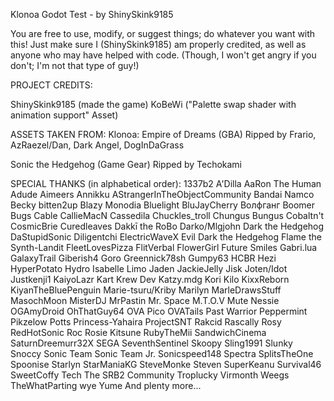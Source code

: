 Klonoa Godot Test - by ShinySkink9185

You are free to use, modify, or suggest things; do whatever you want with this! Just make sure I (ShinySkink9185) am properly credited, as well as anyone who may have helped with code. (Though, I won't get angry if you don't; I'm not that type of guy!)

PROJECT CREDITS:

ShinySkink9185 (made the game)
KoBeWi ("Palette swap shader with animation support" Asset)

ASSETS TAKEN FROM:
Klonoa: Empire of Dreams (GBA)
Ripped by Frario, AzRaezel/Dan, Dark Angel, DogInDaGrass

Sonic the Hedgehog (Game Gear)
Ripped by Techokami

SPECIAL THANKS (in alphabetical order):
1337b2
A'Dilla
AaRon The Human
Adude
Aimeers
Annikku
AStrangerInTheObjectCommunity
Bandai Namco
Becky
bitten2up
Blazy Monodia
Bluelight
BluJayCherry
Волфганг
Boomer
Bugs
Cable
CallieMacN
Cassedila
Chuckles_troll
Chungus Bungus
Cobaltn't
CosmicBrie
Curedleaves
Dakkī the RoBo
Darko/Mlgjohn
Dark the Hedgehog
DaStupidSonic
Diligentchi
ElectricWaveX
Evil Dark the Hedgehog
Flame the Synth-Landit
FleetLovesPizza
FlitVerbal
FlowerGirl
Future Smiles
Gabri.lua
GalaxyTrail
Giberish4
Goro
Greennick78sh
Gumpy63
HCBR
Hezi
HyperPotato
Hydro
Isabelle
Limo
Jaden
JackieJelly
Jisk
Joten/Idot
Justkenji1
KaiyoLazr
Kart Krew Dev
Katzy.mdg
Kori
Kilo
KixxReborn
KiyanTheBluePenguin
Marie-tsuru/Kriby
Marilyn
MarleDrawsStuff
MasochMoon
MisterDJ
MrPastin
Mr. Space
M.T.O.V
Mute
Nessie
OGAmyDroid
OhThatGuy64
OVA Pico
OVATails
Past Warrior
Peppermint
Pikzelow
Potts
Princess-Yahaira
ProjectSNT
Rakcid
Rascally Rosy
RedHotSonic
Roc
Rosie Kitsune
RubyTheMii
SandwichCinema
SaturnDreemurr32X
SEGA
SeventhSentinel
Skoopy
Sling1991
Slunky
Snoccy
Sonic Team
Sonic Team Jr.
Sonicspeed148
Spectra
SplitsTheOne
Spoonise
Starlyn
StarManiaKG
SteveMonke
Steven
SuperKeanu
Survival46
SweetCoffy
Tech
The SRB2 Community
Troplucky
Virmonth
Weegs
TheWhatParting
wye
Yume
And plenty more...
